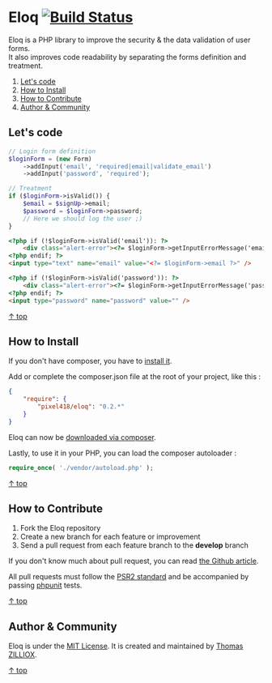 Eloq [![Build Status](https://secure.travis-ci.org/Pixel418/Eloq.png)](http://travis-ci.org/Pixel418/Eloq)
======

Eloq is a PHP library to improve the security & the data validation of user forms.<br>
It also improves code readability by separating the forms definition and treatment.

1. [Let's code](#lets-code)
2. [How to Install](#how-to-install)
3. [How to Contribute](#how-to-contribute)
4. [Author & Community](#author--community)



Let's code
--------

```php
// Login form definition
$loginForm = (new Form)
    ->addInput('email', 'required|email|validate_email')
    ->addInput('password', 'required');

// Treatment
if ($loginForm->isValid()) {
    $email = $signUp->email;
    $password = $loginForm->password;
    // Here we should log the user ;)
}
```
```html
<?php if (!$loginForm->isValid('email')): ?>
	<div class="alert-error"><?= $loginForm->getInputErrorMessage('email') ?></div>
<?php endif; ?>
<input type="text" name="email" value="<?= $loginForm->email ?>" />

<?php if (!$loginForm->isValid('password')): ?>
	<div class="alert-error"><?= $loginForm->getInputErrorMessage('password') ?></div>
<?php endif; ?>
<input type="password" name="password" value="" />
```

[&uarr; top](#readme)



How to Install
--------

If you don't have composer, you have to [install it](http://getcomposer.org/doc/01-basic-usage.md#installation).  

Add or complete the composer.json file at the root of your project, like this :

```json
{
    "require": {
        "pixel418/eloq": "0.2.*"
    }
}
```

Eloq can now be [downloaded via composer](http://getcomposer.org/doc/01-basic-usage.md#installing-dependencies).

Lastly, to use it in your PHP, you can load the composer autoloader :

```php
require_once( './vendor/autoload.php' );
```

[&uarr; top](#readme)



How to Contribute
--------

1. Fork the Eloq repository
2. Create a new branch for each feature or improvement
3. Send a pull request from each feature branch to the **develop** branch

If you don't know much about pull request, you can read [the Github article](https://help.github.com/articles/using-pull-requests).

All pull requests must follow the [PSR2 standard](https://github.com/php-fig/fig-standards/blob/master/accepted/PSR-2-coding-style-guide.md) and be accompanied by passing [phpunit](https://github.com/sebastianbergmann/phpunit/) tests.

[&uarr; top](#readme)



Author & Community
--------

Eloq is under the [MIT License](http://opensource.org/licenses/MIT).
It is created and maintained by [Thomas ZILLIOX](http://zilliox.me).

[&uarr; top](#readme)
